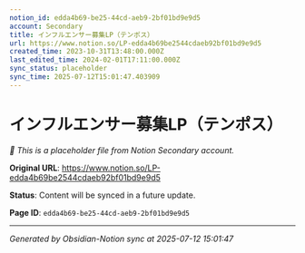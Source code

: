```yaml
---
notion_id: edda4b69-be25-44cd-aeb9-2bf01bd9e9d5
account: Secondary
title: インフルエンサー募集LP（テンポス）
url: https://www.notion.so/LP-edda4b69be2544cdaeb92bf01bd9e9d5
created_time: 2023-10-31T13:48:00.000Z
last_edited_time: 2024-02-01T17:11:00.000Z
sync_status: placeholder
sync_time: 2025-07-12T15:01:47.403909
---
```


# インフルエンサー募集LP（テンポス）

*🔄 This is a placeholder file from Notion Secondary account.*

**Original URL**: https://www.notion.so/LP-edda4b69be2544cdaeb92bf01bd9e9d5

**Status**: Content will be synced in a future update.

**Page ID**: `edda4b69-be25-44cd-aeb9-2bf01bd9e9d5`

---

*Generated by Obsidian-Notion sync at 2025-07-12 15:01:47*
